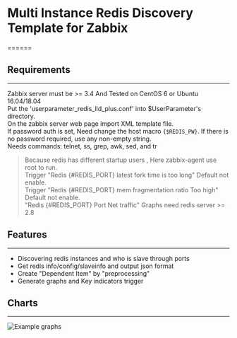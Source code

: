 # Multi Instance Redis Discovery Template for Zabbix
======

## Requirements
------
Zabbix server must be >= 3.4 And Tested on CentOS 6 or Ubuntu 16.04/18.04   
Put the 'userparameter_redis_lld_plus.conf' into $UserParameter's directory.    
On the zabbix server web page import XML template file.    
If password auth is set, Need change the host macro `{$REDIS_PW}`. If there is no password required, use any non-empty string.    
Needs commands: telnet, ss, grep, awk, sed, and tr    
> Because redis has different startup users , Here  zabbix-agent use root to run.    
> Trigger "Redis {#REDIS_PORT} latest fork time is too long" Default not enable.    
> Trigger "Redis {#REDIS_PORT} mem fragmentation ratio Too high" Default not enable.     
> "Redis {#REDIS_PORT} Port Net traffic"  Graphs need redis server >= 2.8    

## Features
------
* Discovering redis instances and who is slave through ports
* Get redis info/config/slaveinfo and output json format
* Create "Dependent Item" by "preprocessing"
* Generate graphs and Key indicators trigger

## Charts
------
![Example graphs](https://github.com/cuimingkun/zbx_tem_redis/blob/master/graphs.png)
